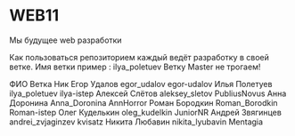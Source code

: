 # WEB11
Мы будущее web разработки


Как пользоваться репозиторием
каждый ведёт разработку в своей ветке. Имя ветки пример : ilya_poletuev
Ветку Master не трогаем!







ФИО				 Ветка				Ник
Егор Удалов		 egor_udalov 		egor-udalov
Илья Полетуев    ilya_poletuev   	ilya-istep
Алексей Слётов   aleksey_sletov  	PubliusNovus
Анна Доронина    Anna_Doronina   	AnnHorror
Роман Бородкин 	 Roman_Borodkin  	Roman-istep 
Олег Куделькин   oleg_kudelkin   	JuniorNR
Андрей Звягинцев andrei_zvjaginzev  kvisatz 
Никита Любавин   nikita_lyubavin 	Mentagia